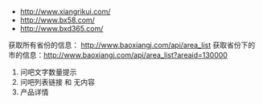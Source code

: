 - http://www.xiangrikui.com/
- http://www.bx58.com/
- http://www.bxd365.com/


获取所有省份的信息： http://www.baoxiangj.com/api/area_list
获取省份下的市的信息：http://www.baoxiangj.com/api/area_list?areaid=130000


1. 问吧文字数量提示
2. 问吧列表链接 和 无内容
3. 产品详情